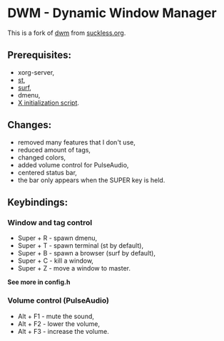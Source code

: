 # DWM - Dynamic Window Manager
This is a fork of [dwm](https://dwm.suckless.org/) from [suckless.org](https://suckless.org).

## Prerequisites:
- xorg-server,
- [st](https://github.com/jakub-swiniarski/st),
- [surf](https://github.com/jakub-swiniarski/surf),
- dmenu,
- [X initialization script](https://github.com/jakub-swiniarski/xinitrc).

## Changes:
- removed many features that I don't use,
- reduced amount of tags,
- changed colors,
- added volume control for PulseAudio,
- centered status bar,
- the bar only appears when the SUPER key is held.

## Keybindings:
### Window and tag control
- Super + R - spawn dmenu,
- Super + T - spawn terminal (st by default),
- Super + B - spawn a browser (surf by default),
- Super + C - kill a window,
- Super + Z - move a window to master.<br/>

**See more in config.h**

### Volume control (PulseAudio)
- Alt + F1 - mute the sound,
- Alt + F2 - lower the volume,
- Alt + F3 - increase the volume.
